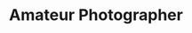 ---
layout: work
title: Amateur Photographer
year: 2019
client: AE Scripts
studio: 
thumb: "/assets/projects/amateur_photographer/thumb.png"
---